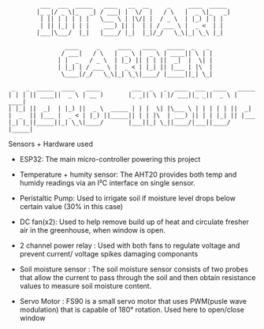 
             ___  ___  _____   ____   __  __     _     ____  _____ 
            |_ _|/ _ \|_   _| / ___| |  \/  |   / \   |  _ \|_   _|
             | || | | | | |   \___ \ | |\/| |  / _ \  | |_) | | |  
             | || |_| | | |    ___) || |  | | / ___ \ |  _ <  | |  
            |___|\___/  |_|   |____/ |_|  |_|/_/   \_\|_| \_\ |_|  
                                                                   
                    ____     _     ____   ____   _____  _   _ 
                   / ___|   / \   |  _ \ |  _ \ | ____|| \ | |
                  | |  _   / _ \  | |_) || | | ||  _|  |  \| |
                  | |_| | / ___ \ |  _ < | |_| || |___ | |\  |
                   \____|/_/   \_\|_| \_\|____/ |_____||_| \_|
                                                              
     _   _  _____  ____   ____         ___  _   _  ____  ___  ____   _____ 
    | | | || ____||  _ \ | __ )       |_ _|| \ | |/ ___||_ _||  _ \ | ____|
    | |_| ||  _|  | |_) ||  _ \  _____ | | |  \| |\___ \ | | | | | ||  _|  
    |  _  || |___ |  _ < | |_) ||_____|| | | |\  | ___) || | | |_| || |___ 
    |_| |_||_____||_| \_\|____/       |___||_| \_||____/|___||____/ |_____|
     



























Sensors + Hardware used

- ESP32:
    The main micro-controller powering this project

- Temperature + humity sensor:
    The AHT20 provides both temp and humidy readings via an I²C interface on single sensor.

- Peristaltic Pump:
    Used to irrigate soil if moisture level drops below certain value (30% in this case)

- DC fan(x2):
    Used to help remove build up of heat and circulate fresher air in the greenhouse, when window is open. 

- 2 channel power relay :
    Used with both fans to regulate voltage and prevent current/ voltage spikes damaging componants

- Soil moisture sensor :
    The soil moisture sensor consists of two probes that allow the current to pass through the soil and then obtain resistance
    values to measure soil moisture content.

- Servo Motor : 
    FS90 is a small servo motor that uses PWM(pusle wave modulation) that is capable of 180° rotation. Used here to open/close window 



